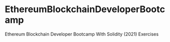# EthereumBlockchainDeveloperBootcamp
Ethereum Blockchain Developer Bootcamp With Solidity (2021) Exercises
